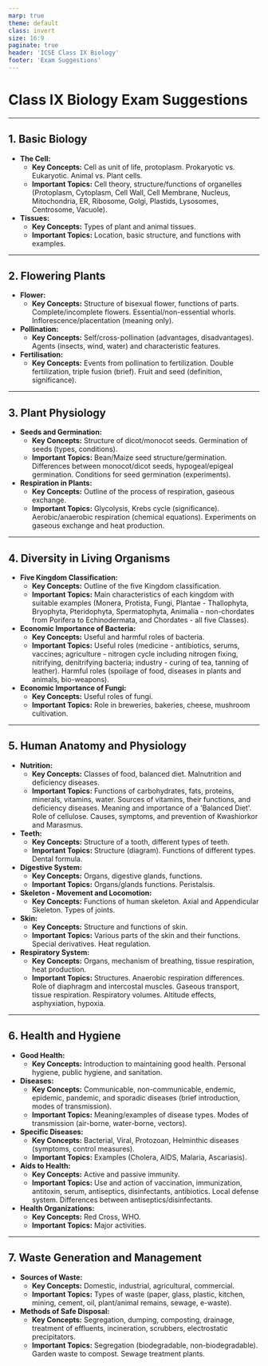 ```yaml
---
marp: true
theme: default
class: invert
size: 16:9
paginate: true
header: 'ICSE Class IX Biology'
footer: 'Exam Suggestions'
---
```


# Class IX Biology Exam Suggestions

---

## 1. Basic Biology
*   **The Cell:**
    *   **Key Concepts:** Cell as unit of life, protoplasm. Prokaryotic vs. Eukaryotic. Animal vs. Plant cells.
    *   **Important Topics:** Cell theory, structure/functions of organelles (Protoplasm, Cytoplasm, Cell Wall, Cell Membrane, Nucleus, Mitochondria, ER, Ribosome, Golgi, Plastids, Lysosomes, Centrosome, Vacuole).
*   **Tissues:**
    *   **Key Concepts:** Types of plant and animal tissues.
    *   **Important Topics:** Location, basic structure, and functions with examples.

---

## 2. Flowering Plants
*   **Flower:**
    *   **Key Concepts:** Structure of bisexual flower, functions of parts. Complete/incomplete flowers. Essential/non-essential whorls. Inflorescence/placentation (meaning only).
*   **Pollination:**
    *   **Key Concepts:** Self/cross-pollination (advantages, disadvantages). Agents (insects, wind, water) and characteristic features.
*   **Fertilisation:**
    *   **Key Concepts:** Events from pollination to fertilization. Double fertilization, triple fusion (brief). Fruit and seed (definition, significance).

---

## 3. Plant Physiology
*   **Seeds and Germination:**
    *   **Key Concepts:** Structure of dicot/monocot seeds. Germination of seeds (types, conditions).
    *   **Important Topics:** Bean/Maize seed structure/germination. Differences between monocot/dicot seeds, hypogeal/epigeal germination. Conditions for seed germination (experiments).
*   **Respiration in Plants:**
    *   **Key Concepts:** Outline of the process of respiration, gaseous exchange.
    *   **Important Topics:** Glycolysis, Krebs cycle (significance). Aerobic/anaerobic respiration (chemical equations). Experiments on gaseous exchange and heat production.

---

## 4. Diversity in Living Organisms
*   **Five Kingdom Classification:**
    *   **Key Concepts:** Outline of the five Kingdom classification.
    *   **Important Topics:** Main characteristics of each kingdom with suitable examples (Monera, Protista, Fungi, Plantae - Thallophyta, Bryophyta, Pteridophyta, Spermatophyta, Animalia - non-chordates from Porifera to Echinodermata, and Chordates - all five Classes).
*   **Economic Importance of Bacteria:**
    *   **Key Concepts:** Useful and harmful roles of bacteria.
    *   **Important Topics:** Useful roles (medicine - antibiotics, serums, vaccines; agriculture - nitrogen cycle including nitrogen fixing, nitrifying, denitrifying bacteria; industry - curing of tea, tanning of leather). Harmful roles (spoilage of food, diseases in plants and animals, bio-weapons).
*   **Economic Importance of Fungi:**
    *   **Key Concepts:** Useful roles of fungi.
    *   **Important Topics:** Role in breweries, bakeries, cheese, mushroom cultivation.

---

## 5. Human Anatomy and Physiology
*   **Nutrition:**
    *   **Key Concepts:** Classes of food, balanced diet. Malnutrition and deficiency diseases.
    *   **Important Topics:** Functions of carbohydrates, fats, proteins, minerals, vitamins, water. Sources of vitamins, their functions, and deficiency diseases. Meaning and importance of a 'Balanced Diet'. Role of cellulose. Causes, symptoms, and prevention of Kwashiorkor and Marasmus.
*   **Teeth:**
    *   **Key Concepts:** Structure of a tooth, different types of teeth.
    *   **Important Topics:** Structure (diagram). Functions of different types. Dental formula.
*   **Digestive System:**
    *   **Key Concepts:** Organs, digestive glands, functions.
    *   **Important Topics:** Organs/glands functions. Peristalsis.
*   **Skeleton - Movement and Locomotion:**
    *   **Key Concepts:** Functions of human skeleton. Axial and Appendicular Skeleton. Types of joints.
*   **Skin:**
    *   **Key Concepts:** Structure and functions of skin.
    *   **Important Topics:** Various parts of the skin and their functions. Special derivatives. Heat regulation.
*   **Respiratory System:**
    *   **Key Concepts:** Organs, mechanism of breathing, tissue respiration, heat production.
    *   **Important Topics:** Structures. Anaerobic respiration differences. Role of diaphragm and intercostal muscles. Gaseous transport, tissue respiration. Respiratory volumes. Altitude effects, asphyxiation, hypoxia.

---

## 6. Health and Hygiene
*   **Good Health:**
    *   **Key Concepts:** Introduction to maintaining good health. Personal hygiene, public hygiene, and sanitation.
*   **Diseases:**
    *   **Key Concepts:** Communicable, non-communicable, endemic, epidemic, pandemic, and sporadic diseases (brief introduction, modes of transmission).
    *   **Important Topics:** Meaning/examples of disease types. Modes of transmission (air-borne, water-borne, vectors).
*   **Specific Diseases:**
    *   **Key Concepts:** Bacterial, Viral, Protozoan, Helminthic diseases (symptoms, control measures).
    *   **Important Topics:** Examples (Cholera, AIDS, Malaria, Ascariasis).
*   **Aids to Health:**
    *   **Key Concepts:** Active and passive immunity.
    *   **Important Topics:** Use and action of vaccination, immunization, antitoxin, serum, antiseptics, disinfectants, antibiotics. Local defense system. Differences between antiseptics/disinfectants.
*   **Health Organizations:**
    *   **Key Concepts:** Red Cross, WHO.
    *   **Important Topics:** Major activities.

---

## 7. Waste Generation and Management
*   **Sources of Waste:**
    *   **Key Concepts:** Domestic, industrial, agricultural, commercial.
    *   **Important Topics:** Types of waste (paper, glass, plastic, kitchen, mining, cement, oil, plant/animal remains, sewage, e-waste).
*   **Methods of Safe Disposal:**
    *   **Key Concepts:** Segregation, dumping, composting, drainage, treatment of effluents, incineration, scrubbers, electrostatic precipitators.
    *   **Important Topics:** Segregation (biodegradable, non-biodegradable). Garden waste to compost. Sewage treatment plants.

